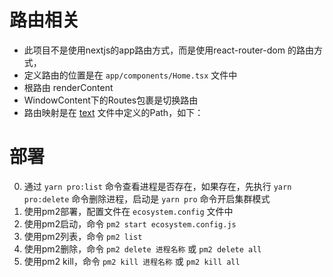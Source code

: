 # 路由相关

- 此项目不是使用nextjs的app路由方式，而是使用react-router-dom 的路由方式，
- 定义路由的位置是在 `app/components/Home.tsx` 文件中
- 根路由 renderContent
- WindowContent下的Routes包裹是切换路由
- 路由映射是在 [text](app/constant.ts) 文件中定义的Path，如下：

# 部署

0. 通过 `yarn pro:list` 命令查看进程是否存在，如果存在，先执行 `yarn pro:delete` 命令删除进程，启动是 `yarn pro` 命令开启集群模式
1. 使用pm2部署，配置文件在 `ecosystem.config` 文件中
2. 使用pm2启动，命令 `pm2 start ecosystem.config.js`
3. 使用pm2列表，命令 `pm2 list`
4. 使用pm2删除，命令 `pm2 delete 进程名称` 或 `pm2 delete all`
5. 使用pm2 kill，命令 `pm2 kill 进程名称` 或 `pm2 kill all`
